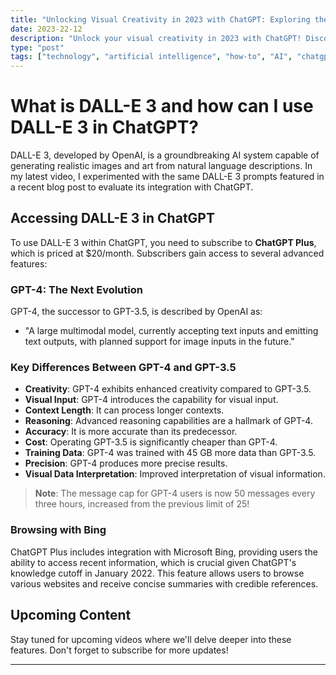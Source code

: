 ```yaml
---
title: "Unlocking Visual Creativity in 2023 with ChatGPT: Exploring the New DALL-E Feature in ChatGPT"
date: 2023-22-12
description: "Unlock your visual creativity in 2023 with ChatGPT! Discover the power of DALL-E 3, the AI system that generates stunning images from text."
type: "post"
tags: ["technology", "artificial intelligence", "how-to", "AI", "chatgpt", "openai", "dall e", "prompt engineering", "midjourney"]
---
```


# What is DALL-E 3 and how can I use DALL-E 3 in ChatGPT?

DALL-E 3, developed by OpenAI, is a groundbreaking AI system capable of generating realistic images and art from natural language descriptions. In my latest video, I experimented with the same DALL-E 3 prompts featured in a recent blog post to evaluate its integration with ChatGPT.

## Accessing DALL-E 3 in ChatGPT
To use DALL-E 3 within ChatGPT, you need to subscribe to **ChatGPT Plus**, which is priced at $20/month. Subscribers gain access to several advanced features:

### GPT-4: The Next Evolution
GPT-4, the successor to GPT-3.5, is described by OpenAI as:

- "A large multimodal model, currently accepting text inputs and emitting text outputs, with planned support for image inputs in the future."

### Key Differences Between GPT-4 and GPT-3.5
- **Creativity**: GPT-4 exhibits enhanced creativity compared to GPT-3.5.
- **Visual Input**: GPT-4 introduces the capability for visual input.
- **Context Length**: It can process longer contexts.
- **Reasoning**: Advanced reasoning capabilities are a hallmark of GPT-4.
- **Accuracy**: It is more accurate than its predecessor.
- **Cost**: Operating GPT-3.5 is significantly cheaper than GPT-4.
- **Training Data**: GPT-4 was trained with 45 GB more data than GPT-3.5.
- **Precision**: GPT-4 produces more precise results.
- **Visual Data Interpretation**: Improved interpretation of visual information.

> **Note**: The message cap for GPT-4 users is now 50 messages every three hours, increased from the previous limit of 25!

### Browsing with Bing
ChatGPT Plus includes integration with Microsoft Bing, providing users the ability to access recent information, which is crucial given ChatGPT's knowledge cutoff in January 2022. This feature allows users to browse various websites and receive concise summaries with credible references.

## Upcoming Content
Stay tuned for upcoming videos where we'll delve deeper into these features. Don't forget to subscribe for more updates!

---